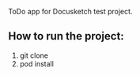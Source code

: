 

ToDo app for Docusketch test project.

## How to run the project:
1. git clone
2. pod install
    





